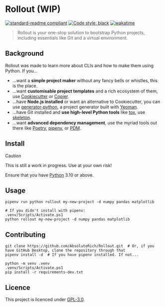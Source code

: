 # Rollout (WIP)

[![standard-readme compliant](https://img.shields.io/badge/readme%20style-standard-brightgreen.svg)](https://github.com/RichardLitt/standard-readme)
[![Code style: black](https://img.shields.io/badge/code%20style-black-000000.svg)](https://github.com/psf/black)
[![wakatime](https://wakatime.com/badge/user/018daccf-84a6-42a4-b6f7-339559cb10c8/project/018dc050-e1e3-42b5-ad16-de47afc6cad6.svg)](https://wakatime.com/badge/user/018daccf-84a6-42a4-b6f7-339559cb10c8/project/018dc050-e1e3-42b5-ad16-de47afc6cad6)

> Rollout is your one-stop solution to bootstrap Python projects, including essentials like Git and a virtual environment.

## Background

Rollout was made to learn more about CLIs and how to make them using Python. If you...

* ...want a **simple project maker** without any fancy bells or whistles, this is the place.
* ...want **customisable project templates** and a rich ecosystem of them, use [Cookiecutter](https://www.cookiecutter.io/) or [Copier](https://github.com/copier-org/copier).
* ...have **Node.js installed** or want an alternative to Cookiecutter, you can use [generator-python](https://github.com/thejohnfreeman/generator-python), a project generator built with [Yeoman](https://yeoman.io/).
* ...have Git installed and **use high-level Python tools** like [tox](https://tox.wiki/en/4.15.0/), use [skeleton](https://blog.jaraco.com/skeleton/).
* ...want **advanced dependency management**, use the myriad tools out there like [Poetry](https://python-poetry.org/), [pipenv](https://pipenv.pypa.io/en/latest/), or [PDM](https://pdm-project.org/en/latest/).

## Install

> [!CAUTION]
> This is still a work in progress. Use at your own risk!

Ensure that you have [Python](https://www.python.org/downloads/) 3.10 or above.

<!--### From source>
```shell
git clone https://github.com/AbsoluteRich/Rollout.git  # Or, if you have GitHub Desktop, clone the repository through that
pipenv install
# If you don't have pipenv:
python -m venv .venv
.venv/Scripts/Activate.ps1
pip install -r requirements.txt
```

<!--
### pipx (recommended)
```shell
pip install pipx  # If you don't already have it
pipx install rollout
```
-->

## Usage

```shell
pipenv run python rollout my-new-project -d numpy pandas matplotlib 

# If you didn't install with pipenv:
.venv/Scripts/Activate.ps1
python rollout my-new-project -d numpy pandas matplotlib 
```

<!--
```sh
rollout my-new-project -d numpy pandas matplotlib
```
-->

## Contributing

```shell
git clone https://github.com/AbsoluteRich/Rollout.git  # Or, if you have GitHub Desktop, clone the repository through that
pipenv install -d  # If you have pipenv installed. If not...

python -m venv .venv
.venv/Scripts/Activate.ps1
pip install -r requirements-dev.txt
```

## Licence

This project is licenced under [GPL-3.0](https://github.com/AbsoluteRich/rollout/tree/main/LICENSE).
